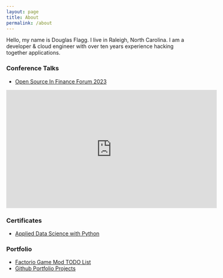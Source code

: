```yaml
---
layout: page
title: About
permalink: /about
---
```


Hello, my name is Douglas Flagg. I live in Raleigh, North Carolina. I am a developer & cloud engineer with over ten years experience hacking together applications.

### Conference Talks

- [Open Source In Finance Forum 2023](https://youtu.be/0HhaFCJizNA?feature=shared)

<iframe width="560" height="315" src="https://www.youtube.com/embed/0HhaFCJizNA?si=KHhnwjx3EMQBG2D6" title="YouTube video player" frameborder="0" allow="accelerometer; autoplay; clipboard-write; encrypted-media; gyroscope; picture-in-picture; web-share" allowfullscreen></iframe>

### Certificates

- [Applied Data Science with Python](https://coursera.org/share/f4d568c9dab6fb1d3b195ae44b92ef69)

### Portfolio

- [Factorio Game Mod TODO List](https://github.com/dgflagg/factorio-todo-list)
- [Github Portfolio Projects](https://github.com/dgflagg-portfolio)